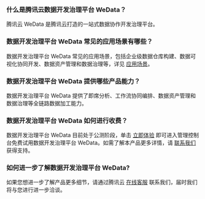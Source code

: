### 什么是腾讯云数据开发治理平台 WeData？
腾讯云 WeData 是腾讯云打造的一站式数据协作开发治理平台。

### 数据开发治理平台 WeData 常见的应用场景有哪些？
数据开发治理平台 WeData 常见的应用场景，包括企业级数据仓库构建、数据可视化协同开发、数据资产管理和数据治理等，详见 [应用场景](https://cloud.tencent.com/document/product/1267/47991)。

### 数据开发治理平台 WeData 提供哪些产品能力？
数据开发治理平台 WeData 提供了即席分析、工作流协同编排、数据资产管理和数据治理等全链路数据加工能力。

### 数据开发治理平台 WeData 如何进行收费？
数据开发治理平台 WeData 目前处于公测阶段，单击 [立即体验](https://console.cloud.tencent.com/wedata) 即可进入管理控制台免费试用数据开发治理平台 WeData。如需了解本产品更多详情，请 [联系我们](https://cloud.tencent.com/act/event/connect-service#/) 获得支持。


### 如何进一步了解数据开发治理平台 WeData?
如果您想进一步了解产品更多细节，请通过腾讯云 [在线客服](https://cloud.tencent.com/act/event/connect-service) 联系我们，届时我们将与您进行进一步洽谈。	
